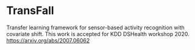 # TransFall
Transfer learning framework for sensor-based activity recognition with covariate shift. This work is accepted for KDD DSHealth workshop 2020.
https://arxiv.org/abs/2007.06062
